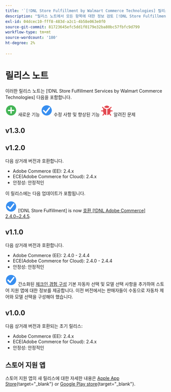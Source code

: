 ```yaml
---
title: '`[!DNL Store Fulfillment by Walmart Commerce Technologies] 릴리스 노트'''
description: "릴리스 노트에서 모든 항목에 대한 정보 검토 [!DNL Store Fulfillment by Walmart Commerce Technologies] 릴리스"
exl-id: 04dcec10-fff8-483d-a2c1-4b58e063e0f0
source-git-commit: 81723645efc5dd1f0179e32ba80bc57fbfc9d799
workflow-type: tm+mt
source-wordcount: '180'
ht-degree: 2%

---
```


# 릴리스 노트

이러한 릴리스 노트는 [!DNL Store Fulfillment Services by Walmart Commerce Technologies] 다음을 포함합니다.

![새로 만들기](../assets/new.svg) 새로운 기능
![해결된 문제](../assets/fix.svg) 수정 사항 및 향상된 기능
![알려진 문제](../assets/bug.svg) 알려진 문제

## v1.3.0

<!-- Add release notes when version 1.3.0 is released -->

## v1.2.0

다음 상거래 버전과 호환합니다.

* Adobe Commerce (EE): 2.4.x
* ECE(Adobe Commerce for Cloud): 2.4.x
* 안정성: 안정적인

이 릴리스에는 다음 업데이트가 포함됩니다.

![새로 만들기](../assets/fix.svg) [!DNL Store Fulfillment] is now [호환 [!DNL Adobe Commerce] 2.4.0~2.4.5](https://experienceleague.adobe.com/docs/commerce-operations/release/product-availability.html).


## v1.1.0

다음 상거래 버전과 호환합니다.

* Adobe Commerce (EE): 2.4.0 - 2.4.4
* ECE(Adobe Commerce for Cloud): 2.4.0 - 2.4.4
* 안정성: 안정적인

![새로 만들기](../assets/fix.svg)<!-- WMTP-731 --> 간소화된 [체크인 경험 구성](check-in-experience-setup.md) 기본 자동차 선택 및 모델 선택 사항을 추가하여 스토어 지원 앱에 대한 정보를 제공합니다. 이전 버전에서는 판매자들이 수동으로 자동차 제어와 모델 선택을 구성해야 했습니다.

## v1.0.0

다음 상거래 버전과 호환되는 초기 릴리스:

* Adobe Commerce (EE): 2.4.x
* ECE(Adobe Commerce for Cloud): 2.4.x
* 안정성: 안정적인

## 스토어 지원 앱

스토어 지원 앱의 새 릴리스에 대한 자세한 내용은 [Apple App Store](https://apps.apple.com/us/app/store-assist-by-walmart/id1609281539){target="_blank"} or [Google Play store](https://play.google.com/store/apps/details?id=com.walmart.faas.storeassist){target="_blank"}.
